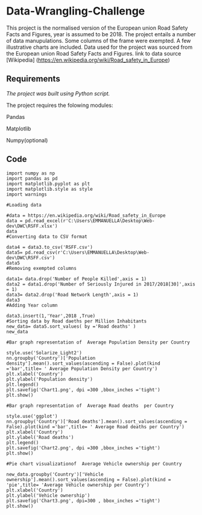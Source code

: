 
# Data-Wrangling-Challenge
This   project  is  the   normalised version of the European union Road Safety Facts and Figures,
year is assumed to be 2018.
The project entails a number of data manupulations.
Some columns of the frame were exempted.
A few illustrative charts are included.
Data used for the project was sourced from the European union Road Safety Facts and Figures.
link to data source [Wikipedia] (https://en.wikipedia.org/wiki/Road_safety_in_Europe)

## Requirements
*The  project  was built using  Python script.*

The project requires the folowing modules:

Pandas

Matplotlib

Numpy(optional)


## Code
```
import numpy as np
import pandas as pd
import matplotlib.pyplot as plt
import matplotlib.style as style
import warnings

#Loading data

#data = https://en.wikipedia.org/wiki/Road_safety_in_Europe
data = pd.read_excel(r'C:\Users\EMMANUELLA\Desktop\Web-dev\DWC\RSFF.xlsx')
data
#Converting data to CSV format

data4 = data3.to_csv('RSFF.csv')
data5= pd.read_csv(r'C:\Users\EMMANUELLA\Desktop\Web-dev\DWC\RSFF.csv')
data5
#Removing exempted columns

data1= data.drop('Number of People Killed',axis = 1)
data2 = data1.drop('Number of Seriously Injured in 2017/2018[30]',axis = 1)
data3= data2.drop('Road Network Length',axis = 1)
data3
#Adding Year column

data3.insert(1,'Year',2018 ,True)
#Sorting data by Road daeths per Million Inhabitants 
new_data= data5.sort_values( by ='Road deaths' )
new_data

#Bar graph representation of  Average Population Density per Country

style.use('Solarize_Light2')
nn.groupby('Country')['Population density'].mean().sort_values(ascending = False).plot(kind ='bar',title= ' Average Population Density per Country')
plt.xlabel('Country')
plt.ylabel('Population density')
plt.legend()
plt.savefig('Chart1.png', dpi =300 ,bbox_inches ='tight')
plt.show()

#Bar graph representation of  Average Road deaths  per Country

style.use('ggplot')
nn.groupby('Country')['Road deaths'].mean().sort_values(ascending = False).plot(kind ='bar',title= ' Average Road deaths per Country')
plt.xlabel('Country')
plt.ylabel('Road deaths')
plt.legend()
plt.savefig('Chart2.png', dpi =300 ,bbox_inches ='tight')
plt.show()

#Pie chart visualizationof  Average Vehicle ownership per Country

new_data.groupby('Country')['Vehicle ownership'].mean().sort_values(ascending = False).plot(kind = 'pie',title= 'Average Vehicle ownership per Country')
plt.xlabel('Country')
plt.ylabel('Vehicle ownership')
plt.savefig('Chart3.png', dpi=300 , bbox_inches ='tight')
plt.show()
```


